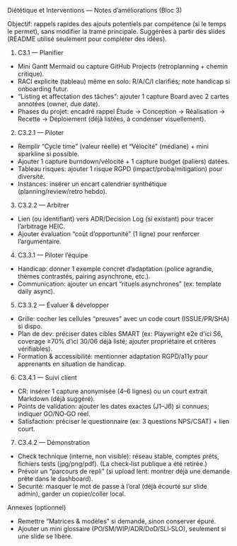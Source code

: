 Diététique et Interventions — Notes d’améliorations (Bloc 3)

Objectif: rappels rapides des ajouts potentiels par compétence (si le temps le permet), sans modifier la trame principale. Suggérées à partir des slides (README utilisé seulement pour compléter des idées).

1) C3.1 — Planifier
- Mini Gantt Mermaid ou capture GitHub Projects (retroplanning + chemin critique).
- RACI explicite (tableau) même en solo: R/A/C/I clarifiés; note handicap si onboarding futur.
- “Listing et affectation des tâches”: ajouter 1 capture Board avec 2 cartes annotées (owner, due date).
- Phases du projet: encadré rappel Étude → Conception → Réalisation → Recette → Déploiement (déjà listées, à condenser visuellement).

2) C3.2.1 — Piloter
- Remplir “Cycle time” (valeur réelle) et “Vélocité” (médiane) + mini sparkline si possible.
- Ajouter 1 capture burndown/vélocité + 1 capture budget (paliers) datées.
- Tableau risques: ajouter 1 risque RGPD (impact/proba/mitigation) pour diversité.
- Instances: insérer un encart calendrier synthétique (planning/review/retro hebdo).

3) C3.2.2 — Arbitrer
- Lien (ou identifiant) vers ADR/Decision Log (si existant) pour tracer l’arbitrage HEIC.
- Ajouter évaluation “coût d’opportunité” (1 ligne) pour renforcer l’argumentaire.

4) C3.3.1 — Piloter l’équipe
- Handicap: donner 1 exemple concret d’adaptation (police agrandie, thèmes contrastés, pairing asynchrone, etc.).
- Communication: ajouter un encart “rituels asynchrones” (ex: template daily async).

5) C3.3.2 — Évaluer & développer
- Grille: cocher les cellules “preuves” avec un code court (ISSUE/PR/SHA) si dispo.
- Plan de dev: préciser dates cibles SMART (ex: Playwright e2e d’ici S6, coverage ≥70% d’ici 30/06 déjà listé; ajouter propriétaire et critères vérifiables).
- Formation & accessibilité: mentionner adaptation RGPD/a11y pour apprenants en situation de handicap.

6) C3.4.1 — Suivi client
- CR: insérer 1 capture anonymisée (4–6 lignes) ou un court extrait Markdown (déjà suggéré).
- Points de validation: ajouter les dates exactes (J1–J6) si connues; indiquer GO/NO‑GO réel.
- Satisfaction: préciser le questionnaire (ex: 3 questions NPS/CSAT) + lien court.

7) C3.4.2 — Démonstration
- Check technique (interne, non visible): réseau stable, comptes prêts, fichiers tests (jpg/png/pdf). (La check‑list publique a été retirée.)
- Prévoir un “parcours de repli” (si upload lent: montrer déjà une demande prête dans le dashboard).
- Securité: masquer le mot de passe à l’oral (déjà écourté sur slide admin), garder un copier/coller local.

Annexes (optionnel)
- Remettre “Matrices & modèles” si demandé, sinon conserver épuré.
- Ajouter un mini glossaire (PO/SM/WIP/ADR/DoD/SLI‑SLO), seulement si une slide se libère.

